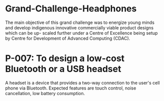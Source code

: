 # Grand-Challenge-Headphones
The main objective of this grand challenge was to energize young minds and develop indigenous innovative commercially viable 
product designs which can be up- scaled further under a Centre of Excellence being setup by Centre for Development of Advanced 
Computing (CDAC).
# P-007: To design a low-cost Bluetooth or a USB headset
A headset is a device that provides a two-way connection to the user's cell phone via Bluetooth.
Expected features are touch control, noise cancellation, low battery consumption.

